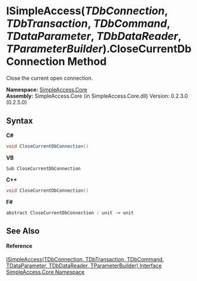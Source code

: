 # ISimpleAccess(*TDbConnection*, *TDbTransaction*, *TDbCommand*, *TDataParameter*, *TDbDataReader*, *TParameterBuilder*).CloseCurrentDbConnection Method 
 

Close the current open connection.

**Namespace:**&nbsp;<a href="N_SimpleAccess_Core">SimpleAccess.Core</a><br />**Assembly:**&nbsp;SimpleAccess.Core (in SimpleAccess.Core.dll) Version: 0.2.3.0 (0.2.5.0)

## Syntax

**C#**<br />
``` C#
void CloseCurrentDbConnection()
```

**VB**<br />
``` VB
Sub CloseCurrentDbConnection
```

**C++**<br />
``` C++
void CloseCurrentDbConnection()
```

**F#**<br />
``` F#
abstract CloseCurrentDbConnection : unit -> unit 

```


## See Also


#### Reference
<a href="T_SimpleAccess_Core_ISimpleAccess_6">ISimpleAccess(TDbConnection, TDbTransaction, TDbCommand, TDataParameter, TDbDataReader, TParameterBuilder) Interface</a><br /><a href="N_SimpleAccess_Core">SimpleAccess.Core Namespace</a><br />